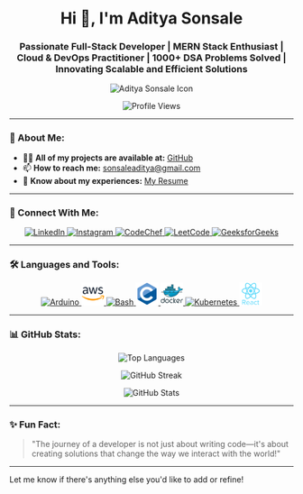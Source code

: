 <h1 align="center">Hi 👋, I'm Aditya Sonsale</h1>
<h3 align="center">Passionate Full-Stack Developer | MERN Stack Enthusiast | Cloud & DevOps Practitioner | 1000+ DSA Problems Solved | Innovating Scalable and Efficient Solutions</h3>

<p align="center">
  <img src="https://ih1.redbubble.net/image.4886212968.6047/raf,360x360,075,t,fafafa:ca443f4786.jpg" alt="Aditya Sonsale Icon" width="200" />
</p>

<p align="center">
  <img src="https://komarev.com/ghpvc/?username=sonsaleaditya&label=Profile%20views&color=0e75b6&style=flat" alt="Profile Views" /> 
</p>

---

### 🌟 About Me:
- 👨‍💻 **All of my projects are available at:** [GitHub](https://github.com/sonsaleaditya)
- 📫 **How to reach me:** sonsaleaditya@gmail.com
- 📄 **Know about my experiences:** [My Resume](https://drive.google.com/file/d/12uwHzdKFyC0waqx3OdX14vX3dTjTPcKZ/view?usp=sharing)

---

### 🤝 Connect With Me:
<p align="center">
  <a href="https://linkedin.com/in/aditya-sonsale" target="_blank">
    <img src="https://raw.githubusercontent.com/rahuldkjain/github-profile-readme-generator/master/src/images/icons/Social/linked-in-alt.svg" alt="LinkedIn" height="30" width="40" />
  </a>
  <a href="https://instagram.com/aditya_sonsale" target="_blank">
    <img src="https://raw.githubusercontent.com/rahuldkjain/github-profile-readme-generator/master/src/images/icons/Social/instagram.svg" alt="Instagram" height="30" width="40" />
  </a>
  <a href="https://www.codechef.com/users/aditya_sonsale" target="_blank">
    <img src="https://cdn.jsdelivr.net/npm/simple-icons@3.1.0/icons/codechef.svg" alt="CodeChef" height="30" width="40" />
  </a>
  <a href="https://www.leetcode.com/aditya_sonsale" target="_blank">
    <img src="https://raw.githubusercontent.com/rahuldkjain/github-profile-readme-generator/master/src/images/icons/Social/leet-code.svg" alt="LeetCode" height="30" width="40" />
  </a>
  <a href="https://auth.geeksforgeeks.org/user/sonsalela49/profile" target="_blank">
    <img src="https://raw.githubusercontent.com/rahuldkjain/github-profile-readme-generator/master/src/images/icons/Social/geeks-for-geeks.svg" alt="GeeksforGeeks" height="30" width="40" />
  </a>
</p>

---

### 🛠️ Languages and Tools:
<p align="center">
  <a href="https://www.arduino.cc/" target="_blank" rel="noreferrer">
    <img src="https://cdn.worldvectorlogo.com/logos/arduino-1.svg" alt="Arduino" width="40" height="40"/> 
  </a>
  <a href="https://aws.amazon.com" target="_blank" rel="noreferrer">
    <img src="https://raw.githubusercontent.com/devicons/devicon/master/icons/amazonwebservices/amazonwebservices-original-wordmark.svg" alt="AWS" width="40" height="40"/> 
  </a>
  <a href="https://www.gnu.org/software/bash/" target="_blank" rel="noreferrer">
    <img src="https://www.vectorlogo.zone/logos/gnu_bash/gnu_bash-icon.svg" alt="Bash" width="40" height="40"/> 
  </a>
  <a href="https://www.cprogramming.com/" target="_blank" rel="noreferrer">
    <img src="https://raw.githubusercontent.com/devicons/devicon/master/icons/c/c-original.svg" alt="C" width="40" height="40"/> 
  </a>
  <a href="https://docker.com/" target="_blank" rel="noreferrer">
    <img src="https://raw.githubusercontent.com/devicons/devicon/master/icons/docker/docker-original-wordmark.svg" alt="Docker" width="40" height="40"/> 
  </a>
  <a href="https://kubernetes.io/" target="_blank" rel="noreferrer">
    <img src="https://www.vectorlogo.zone/logos/kubernetes/kubernetes-icon.svg" alt="Kubernetes" width="40" height="40"/>
  </a>
  <a href="https://reactjs.org/" target="_blank" rel="noreferrer">
    <img src="https://raw.githubusercontent.com/devicons/devicon/master/icons/react/react-original-wordmark.svg" alt="React" width="40" height="40"/> 
  </a>
  <!-- Add more logos as needed -->
</p>

---

### 📊 GitHub Stats:
<p align="center">
  <img src="https://github-readme-stats.vercel.app/api/top-langs?username=sonsaleaditya&show_icons=true&locale=en&layout=compact" alt="Top Languages" />
</p>
<p align="center">
  <img src="https://github-readme-streak-stats.herokuapp.com/?user=sonsaleaditya&" alt="GitHub Streak" />
</p>
<p align="center">
  <img src="https://github-readme-stats.vercel.app/api?username=sonsaleaditya&show_icons=true&locale=en" alt="GitHub Stats" />
</p>

---

### ✨ Fun Fact:
> "The journey of a developer is not just about writing code—it's about creating solutions that change the way we interact with the world!"

---

Let me know if there's anything else you'd like to add or refine!
